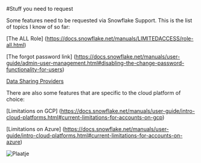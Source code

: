 #Stuff you need to request

Some features need to be requested via Snowflake Support. This is the list of topics I know of so far:

[The ALL Role] (https://docs.snowflake.net/manuals/LIMITEDACCESS/role-all.html)

[The forgot password link] (https://docs.snowflake.net/manuals/user-guide/admin-user-management.html#disabling-the-change-password-functionality-for-users)

[Data Sharing Providers](https://docs.snowflake.net/manuals/user-guide/data-share-providers.html)

There are also some features that are specific to the cloud platform of choice:

[Limitations on GCP] (https://docs.snowflake.net/manuals/user-guide/intro-cloud-platforms.html#current-limitations-for-accounts-on-gcp)

[Limitations on Azure] (https://docs.snowflake.net/manuals/user-guide/intro-cloud-platforms.html#current-limitations-for-accounts-on-azure)

![Plaatje](https://www.dropbox.com/s/f8nf5ul1iwexzxi/Screenshot%202020-03-11%20at%2013.26.03.png)
